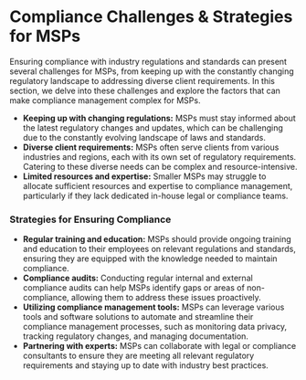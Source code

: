 # Compliance Challenges & Strategies for MSPs

Ensuring compliance with industry regulations and standards can present several challenges for MSPs, from keeping up with the constantly changing regulatory landscape to addressing diverse client requirements. In this section, we delve into these challenges and explore the factors that can make compliance management complex for MSPs.

* **Keeping up with changing regulations:** MSPs must stay informed about the latest regulatory changes and updates, which can be challenging due to the constantly evolving landscape of laws and standards.
* **Diverse client requirements:** MSPs often serve clients from various industries and regions, each with its own set of regulatory requirements. Catering to these diverse needs can be complex and resource-intensive.
* **Limited resources and expertise:** Smaller MSPs may struggle to allocate sufficient resources and expertise to compliance management, particularly if they lack dedicated in-house legal or compliance teams.

### Strategies for Ensuring Compliance

* **Regular training and education:** MSPs should provide ongoing training and education to their employees on relevant regulations and standards, ensuring they are equipped with the knowledge needed to maintain compliance.
* **Compliance audits:** Conducting regular internal and external compliance audits can help MSPs identify gaps or areas of non-compliance, allowing them to address these issues proactively.
* **Utilizing compliance management tools:** MSPs can leverage various tools and software solutions to automate and streamline their compliance management processes, such as monitoring data privacy, tracking regulatory changes, and managing documentation.
* **Partnering with experts:** MSPs can collaborate with legal or compliance consultants to ensure they are meeting all relevant regulatory requirements and staying up to date with industry best practices.
